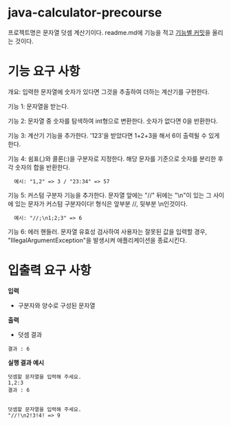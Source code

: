 # java-calculator-precourse

프로젝트명은 문자열 덧셈 계산기이다.
readme.md에 기능을 적고 <u>기능별 커밋</u>을 올리는 것이다.

# 기능 요구 사항
개요: 입력한 문자열에 숫자가 있다면 그것을 추출하여 더하는 계산기를 구현한다.

기능 1: 문자열을 받는다.

기능 2: 문자열 중 숫자를 탐색하여 int형으로 변환한다. 숫자가 없다면 0을 반환한다.

기능 3: 계산기 기능을 추가한다. '123'을 받았다면 1+2+3을 해서 6이 출력될 수 있게 한다.

기능 4: 쉼표(,)와 콜론(:)을 구분자로 지정한다. 해당 문자를 기준으로 숫자를 분리한 후 각 숫자의 합을 반환한다.

      예시: "1,2" => 3 / "23:34" => 57

기능 5: 커스텀 구분자 기능을 추가한다. 문자열 앞에는 "//" 뒤에는 "\n"이 있는 그 사이에 있는 문자가 커스텀 구분자이다! 형식은 앞부분 //, 뒷부분 \n인것이다.

      예시: "//;\n1;2;3" => 6

기능 6: 에러 핸들러. 문자열 유효성 검사하여 사용자는 잘못된 값을 입력할 경우, "IllegalArgumentException"을 발생시켜 애플리케이션을 종료시킨다.

# 입출력 요구 사항

**입력**
- 구분자와 양수로 구성된 문자열

**출력**
- 덧셈 결과
```
결과 : 6
```

**실행 결과 예시**
```
덧셈할 문자열을 입력해 주세요.
1,2:3
결과 : 6


덧셈할 문자열을 입력해 주세요.
"//!\n2!3!4! => 9
```


